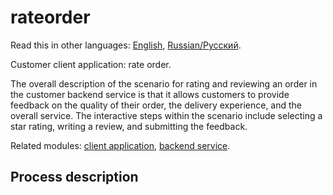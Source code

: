 # rateorder

Read this in other languages: [English](rateorder.md), [Russian/Русский](rateorder.ru.md). 

Customer client application: rate order.

The overall description of the scenario for rating and reviewing an order in the customer backend service is that it allows customers to provide feedback on the quality of their order, the delivery experience, and the overall service. 
The interactive steps within the scenario include selecting a star rating, writing a review, and submitting the feedback.

Related modules: [client application](../../frontend/customerclient.md), [backend service](../../backend/customerbackend.md).

## Process description
